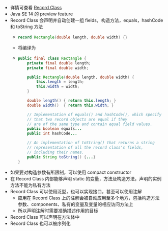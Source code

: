 - 详情可查看 [Record Class](https://docs.oracle.com/en/java/javase/15/language/records.html)
- Java SE 14 的 preview feature
- Record Class 会声明并自动创建一组 fields，构造方法，equals，hashCode 和 toString 方法
	- ```java
	  record Rectangle(double length, double width) {}
	  ```
	- 将编译为
	- ```java
	  public final class Rectangle {
	      private final double length;
	      private final double width;
	  
	      public Rectangle(double length, double width) {
	          this.length = length;
	          this.width = width;
	      }
	  
	      double length() { return this.length; }
	      double width()  { return this.width; }
	  
	      // Implementation of equals() and hashCode(), which specify
	      // that two record objects are equal if they
	      // are of the same type and contain equal field values.
	      public boolean equals...
	      public int hashCode...
	  
	      // An implementation of toString() that returns a string
	      // representation of all the record class's fields,
	      // including their names.
	      public String toString() {...}
	  }
	  ```
- 如果要对构造参数有所限制，可以使用 compact constructor
- 在 Record Class 内部能够声明 static 的变量，方法及构造方法，声明的实例方法不能为私有方法
- Record Class 可以使用泛型，也可以实现接口，甚至可以使用注解
	- 应用在 Record Class 上的注解会被自动应用至多个地方，包括构造方法参数、components、私有的变量及变量的相应访问方法上
	- 所以声明注解时需要准确描述作用的目标
- Record Class 可以声明在方法体中
- Record Class 也可以被序列化